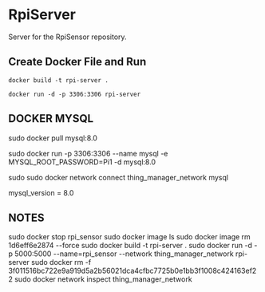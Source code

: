 # RpiServer
Server for the RpiSensor repository.

## Create Docker File and Run
```
docker build -t rpi-server .
```
```
docker run -d -p 3306:3306 rpi-server
```
## DOCKER MYSQL

sudo docker pull mysql:8.0

sudo docker run -p 3306:3306 --name mysql -e MYSQL_ROOT_PASSWORD=Pi1 -d mysql:8.0

sudo sudo docker network connect thing_manager_network mysql

mysql_version = 8.0


## NOTES

sudo docker stop rpi_sensor
sudo docker image ls
sudo docker image rm 1d6eff6e2874 --force
sudo docker build -t rpi-server .
sudo docker run -d -p 5000:5000 --name=rpi_sensor --network thing_manager_network rpi-server
sudo docker rm -f 3f011516bc722e9a919d5a2b56021dca4cfbc7725b0e1bb3f1008c424163ef22
sudo docker network inspect thing_manager_network